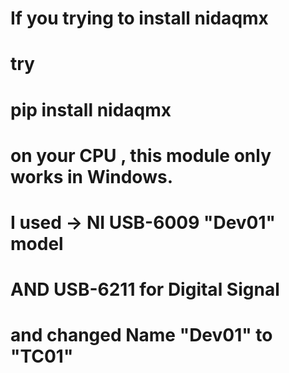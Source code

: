 # If you trying to install nidaqmx
# try
# pip install nidaqmx 
# on your CPU , this module only works in Windows.
# I used -> NI USB-6009 "Dev01" model
# AND USB-6211 for Digital Signal
# and changed Name "Dev01" to "TC01"

